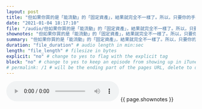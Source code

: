 ```yaml
---
layout: post
title: "但如果你買的是「能流動」的「固定資產」，結果就完全不一樣了。所以，只要你的手頭現金足夠，就應該多買這些厲害的設備，因為這算是租賃借貸。而且你買了設備，享受了好處，當下可以創造出價值。" # quotes allow forbidden characters like the colon
date: "2021-01-04 18:17:10"
file: "/audio/但如果你買的是「能流動」的「固定資產」，結果就完全不一樣了。所以，只要你的手頭現金足夠，就應該多買這些厲害的設備，因為這算是租賃借貸。而且你買了設備，享受了好處，當下可以創造出價值。.mp3"
shownotes: "但如果你買的是「能流動」的「固定資產」，結果就完全不一樣了。所以，只要你的手頭現金足夠，就應該多買這些厲害的設備，因為這算是租賃借貸。而且你買了設備，享受了好處，當下可以創造出價值。"
summary: "但如果你買的是「能流動」的「固定資產」，結果就完全不一樣了。所以，只要你的手頭現金足夠，就應該多買這些厲害的設備，因為這算是租賃借貸。而且你買了設備，享受了好處，當下可以創造出價值。"
duration: "file_duration" # audio length in min:sec
length: "file_length" # filesize in bytes
explicit: "no" # change to yes to flag with the explicit tag
block: "no" # change to yes to keep an episode from showing up in iTunes
# permalink: /1 # will be the ending part of the pages URL, delete to default to the title
---
```


<audio controls>
<source src="{{site.url}}{{site.baseurl}}{{ page.file }}" type="audio/x-mp3">
Your browser does not support the audio element.
</audio>
{{ page.shownotes }}
